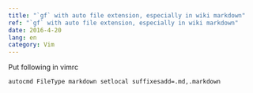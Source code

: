 ```yaml
---
title: "`gf` with auto file extension, especially in wiki markdown"
ref: "`gf` with auto file extension, especially in wiki markdown"
date: 2016-4-20
lang: en
category: Vim
---
```


Put following in vimrc

```vim
autocmd FileType markdown setlocal suffixesadd=.md,.markdown
```
